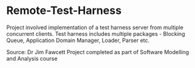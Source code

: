 # Remote-Test-Harness
Project involved implementation of a test harness server from multiple concurrent clients. 
Test harness includes multiple packages - Blocking Queue, Application Domain Manager, Loader, Parser etc.

Source: Dr Jim Fawcett
Project completed as part of Software Modelling and Analysis course
